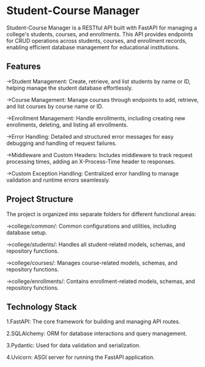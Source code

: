 # Student-Course Manager

Student-Course Manager is a RESTful API built with FastAPI for managing a college's students, courses, and enrollments. This API provides endpoints for CRUD operations across students, courses, and enrollment records, enabling efficient database management for educational institutions.

## Features
->Student Management: Create, retrieve, and list students by name or ID, helping manage the student database effortlessly.

->Course Management: Manage courses through endpoints to add, retrieve, and list courses by course name or ID.

->Enrollment Management: Handle enrollments, including creating new enrollments, deleting, and listing all enrollments.

->Error Handling: Detailed and structured error messages for easy debugging and handling of request failures.

->Middleware and Custom Headers: Includes middleware to track request processing times, adding an X-Process-Time header to responses.

->Custom Exception Handling: Centralized error handling to manage validation and runtime errors seamlessly.



## Project Structure
The project is organized into separate folders for different functional areas:

->college/common/: Common configurations and utilities, including database setup.

->college/students/: Handles all student-related models, schemas, and repository functions.

->college/courses/: Manages course-related models, schemas, and repository functions.

->college/enrollments/: Contains enrollment-related models, schemas, and repository functions.

## Technology Stack
1.FastAPI: The core framework for building and managing API routes.

2.SQLAlchemy: ORM for database interactions and query management.

3.Pydantic: Used for data validation and serialization.

4.Uvicorn: ASGI server for running the FastAPI application.